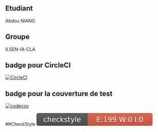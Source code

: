 ## Etudiant 
Abdou NIANG
## Groupe 
ILSEN-IA-CLA

## badge pour CircleCI 
[![CircleCI](https://dl.circleci.com/status-badge/img/gh/AbdouNiang/ceri-m1-techniques-de-test/tree/master.svg?style=svg)](https://dl.circleci.com/status-badge/redirect/gh/AbdouNiang/ceri-m1-techniques-de-test/tree/master)

## badge pour la couverture de test
[![codecov](https://codecov.io/gh/AbdouNiang/ceri-m1-techniques-de-test/branch/master/graph/badge.svg?token=5P6C55424L)](https://codecov.io/gh/AbdouNiang/ceri-m1-techniques-de-test)

##CheckStyle
![CheckStyle](target/site/badges/checkstyle-result.svg)
